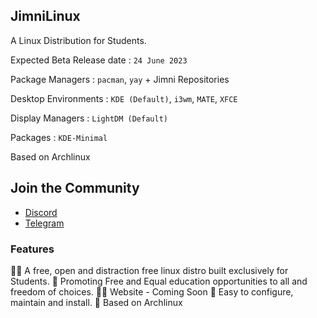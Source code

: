 ## JimniLinux 
A Linux Distribution for Students.

Expected Beta Release date : `24 June 2023`

Package Managers : `pacman`, `yay` + Jimni Repositories

Desktop Environments : `KDE (Default)`, `i3wm`, `MATE`, `XFCE`

Display Managers : `LightDM (Default)`

Packages : `KDE-Minimal`

Based on Archlinux
## Join the Community
- [Discord](https://discord.gg/7Z8gf3kJXW)
- [Telegram](https://telegram.dog/jimnilinux)
### Features
🙋‍♀️ A free, open and distraction free linux distro built exclusively for Students.
🌈 Promoting Free and Equal education opportunities to all and freedom of choices.
👩‍💻 Website - Coming Soon
🍿 Easy to configure, maintain and install.
🧙 Based on Archlinux
